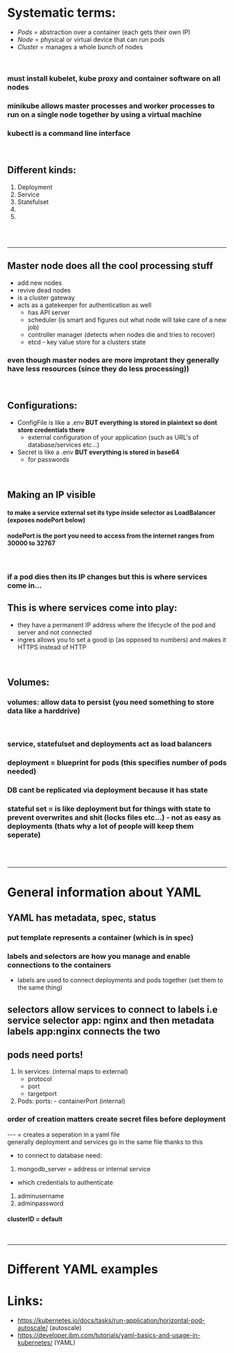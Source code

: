 # Systematic terms:
- *Pods*    = abstraction over a container (each gets their own IP)
- *Node*    = physical or virtual device that can run pods
- *Cluster* = manages a whole bunch of nodes

<br>

### must install kubelet, kube proxy and container software on all nodes
### minikube allows master processes and worker processes to run on a single node together by using a virtual machine
### kubectl is a command line interface

<br>

## Different kinds:
1. Deployment
2. Service
3. Statefulset
4.
5.

<br>
<br>
<hr>

## Master node does all the cool processing stuff
- add new nodes
- revive dead nodes
- is a cluster gateway
- acts as a gatekeeper for authentication as well 
    - has API server
    - scheduler (is smart and figures out what node will take care of a new job)
    - controller manager (detects when nodes die and tries to recover)
    - etcd - key value store for a clusters state

### even though master nodes are more improtant they generally have less resources (since they do less processing))

<br>

## Configurations:
- ConfigFile is like a .env **BUT everything is stored in plaintext so dont store credentials there**
    - external configuration of your application (such as URL's of database/services etc...)
- Secret is like a .env **BUT everything is stored in base64**
    - for passwords

<br>

## Making an IP visible
#### to make a service external set its type inside selector as LoadBalancer (exposes nodePort below)
#### nodePort is the port you need to access from the internet ranges from 30000 to 32767  

<br>

### **if a pod dies then its IP changes but this is where services come in...**

## This is where services come into play:
- they have a permanent IP address where the lifecycle of the pod and server and not connected
- ingres allows you to set a good ip (as opposed to numbers) and makes it HTTPS instead of HTTP

<br>

## Volumes:
### volumes: allow data to persist (you need something to store data like a harddrive)

<br>

### service, statefulset and deployments act as load balancers
### deployment = blueprint for pods (this specifies number of pods needed)
### DB cant be replicated via deployment because it has state
### stateful set = is like deployment but for things with state to prevent overwrites and shit (locks files etc...) - not as easy as deployments (thats why a lot of people will keep them seperate)

<br>
<br>
<hr>

# General information about YAML
## YAML has metadata, spec, status
### put template represents a container (which is in spec)

### labels and selectors are how you manage and enable connections to the containers
- labels are used to connect deployments and pods together (set them to the same thing)

## selectors allow services to connect to labels i.e service selector app: nginx and then metadata labels app:nginx connects the two

## pods need ports! 
1. In services: (internal maps to external)
    - protocol
    - port
    - targetport
2. Pods:
    ports: - containerPort (internal)

### order of creation matters create secret files before deployment

--- = creates a seperation in a yaml file  
generally deployment and services go in the same file thanks to this  

- to connect to database need:  
1. mongodb_server = address or internal service  

- which credentials to authenticate  
1. adminusername  
2. adminpassword  

#### clusterID = default

<br>
<hr>

# Different YAML examples



# Links:
- https://kubernetes.io/docs/tasks/run-application/horizontal-pod-autoscale/ (autoscale)
- https://developer.ibm.com/tutorials/yaml-basics-and-usage-in-kubernetes/ (YAML)